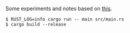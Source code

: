 Some experiments and notes based on [this](https://rust-cli.github.io/book/index.html).

```text
$ RUST_LOG=info cargo run -- main src/main.rs
$ cargo build --release
```
